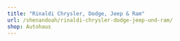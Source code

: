 ```yaml
---
title: "Rinaldi Chrysler, Dodge, Jeep & Ram"
url: /shenandoah/rinaldi-chrysler-dodge-jeep-und-ram/
shop: Autohaus
---
```

